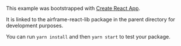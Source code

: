 This example was bootstrapped with [Create React App](https://github.com/facebook/create-react-app).

It is linked to the airframe-react-lib package in the parent directory for development purposes.

You can run `yarn install` and then `yarn start` to test your package.
